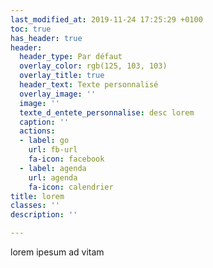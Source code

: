 ```yaml
---
last_modified_at: 2019-11-24 17:25:29 +0100
toc: true
has_header: true
header:
  header_type: Par défaut
  overlay_color: rgb(125, 103, 103)
  overlay_title: true
  header_text: Texte personnalisé
  overlay_image: ''
  image: ''
  texte_d_entete_personnalise: desc lorem
  caption: ''
  actions:
  - label: go
    url: fb-url
    fa-icon: facebook
  - label: agenda
    url: agenda
    fa-icon: calendrier
title: lorem
classes: ''
description: ''

---
```

lorem ipesum ad vitam
